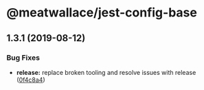 # @meatwallace/jest-config-base

## 1.3.1 (2019-08-12)

### Bug Fixes

- **release:** replace broken tooling and resolve issues with release
  ([0f4c8a4](https://github.com/meatwallace/foundations/commit/0f4c8a4))

